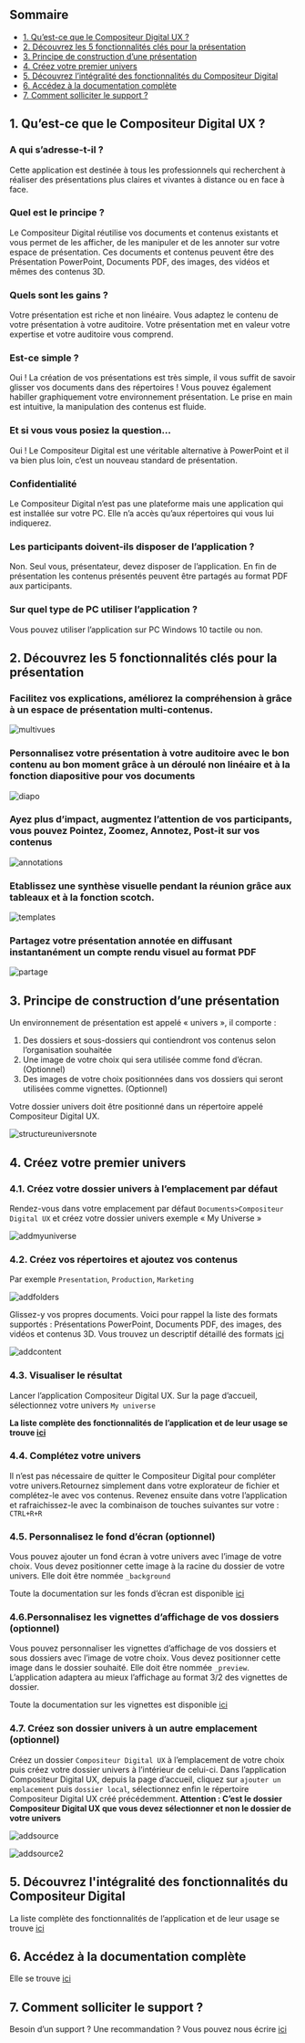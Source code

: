 ## Sommaire
* [1. Qu’est-ce que le Compositeur Digital UX ? ](#1-quest-ce-que-le-compositeur-digital-ux-)
* [2. Découvrez les 5 fonctionnalités clés pour la présentation](#2-découvrez-les-5-fonctionnalités-clés-pour-la-présentation)
* [3. Principe de construction d’une présentation](#3-principe-de-construction-dune-présentation)
* [4. Créez votre premier univers](#4-créez-votre-premier-univers)
* [5. Découvrez l’intégralité des fonctionnalités du Compositeur Digital](#5-découvrez-lintégralité-des-fonctionnalités-du-compositeur-digital)
* [6. Accédez à la documentation complète](#6-accédez-à-la-documentation-complète)
* [7. Comment solliciter le support ?](#7-comment-solliciter-le-support-)



## 1. Qu’est-ce que le Compositeur Digital UX ? 
### A qui s’adresse-t-il ?

Cette application est destinée à tous les professionnels qui recherchent à réaliser des présentations plus claires et vivantes à distance ou en face à face.



### Quel est le principe ?

Le Compositeur Digital réutilise vos documents et contenus existants et vous permet de les afficher, de les manipuler et de les annoter sur votre espace de présentation. 
Ces documents et contenus peuvent être des Présentation PowerPoint, Documents PDF, des images, des vidéos et mêmes des contenus 3D. 



### Quels sont les gains ?

Votre présentation est riche et non linéaire. Vous adaptez le contenu de votre présentation à votre auditoire.
Votre présentation met en valeur votre expertise et votre auditoire vous comprend. 



### Est-ce simple ?

Oui ! La création de vos présentations est très simple, il vous suffit de savoir glisser vos documents dans des répertoires ! Vous pouvez également habiller graphiquement votre environnement présentation. 
Le prise en main est intuitive, la manipulation des contenus est fluide.



### Et si vous vous posiez la question…

Oui !  Le Compositeur Digital est une véritable alternative à PowerPoint et il va bien plus loin, c’est un nouveau standard de présentation. 



### Confidentialité

Le Compositeur Digital n’est pas une plateforme mais une application qui est installée sur votre PC. Elle n’a accès qu’aux répertoires qui vous lui indiquerez. 



### Les participants doivent-ils disposer de l’application ?

Non. Seul vous, présentateur, devez disposer de l’application. En fin de présentation les contenus présentés peuvent être partagés au format PDF aux participants. 


### Sur quel type de PC utiliser l’application ?

Vous pouvez utiliser l’application sur PC Windows 10 tactile ou non.


## 2. Découvrez les 5 fonctionnalités clés pour la présentation

### Facilitez vos explications, améliorez la compréhension à grâce à un espace de présentation multi-contenus.

![multivues](http://compositeurdigital.github.io/UX/fr/onboarding/img/multivues.png)


### Personnalisez votre présentation à votre auditoire avec le bon contenu au bon moment grâce à un déroulé non linéaire et à la fonction diapositive pour vos documents  

![diapo](http://compositeurdigital.github.io/UX/fr/onboarding/img/diapo.png)


### Ayez plus d’impact, augmentez l’attention de vos participants, vous pouvez Pointez, Zoomez, Annotez, Post-it sur vos contenus 

![annotations](http://compositeurdigital.github.io/UX/fr/onboarding/img/annotations.png)


### Etablissez une synthèse visuelle pendant la réunion grâce aux tableaux et à la fonction scotch.

![templates](http://compositeurdigital.github.io/UX/fr/onboarding/img/templates.png)


### Partagez votre présentation annotée en diffusant instantanément un compte rendu visuel au format PDF 

![partage](http://compositeurdigital.github.io/UX/fr/onboarding/img/partage.png)

## 3. Principe de construction d’une présentation

Un environnement de présentation est appelé « univers », il comporte : 
1.	Des dossiers et sous-dossiers qui contiendront vos contenus selon l’organisation souhaitée
2.	Une image de votre choix qui sera utilisée comme fond d’écran. (Optionnel)
3.	Des images de votre choix positionnées dans vos dossiers qui seront utilisées comme vignettes. (Optionnel) 

Votre dossier univers doit être positionné dans un répertoire appelé Compositeur Digital UX. 


![structureuniversnote](http://compositeurdigital.github.io/UX/fr/onboarding/img/structureuniversnote.png)



## 4. Créez votre premier univers

### 4.1.	Créez votre dossier univers à l’emplacement par défaut

Rendez-vous dans votre emplacement par défaut `Documents>Compositeur Digital UX` et créez votre dossier univers exemple « My Universe »

![addmyuniverse](http://compositeurdigital.github.io/UX/fr/onboarding/img/addmyuniverse.png)



### 4.2.	Créez vos répertoires et ajoutez vos contenus

Par exemple `Presentation`, `Production`, `Marketing`

![addfolders](http://compositeurdigital.github.io/UX/fr/onboarding/img/addfolders.png)


Glissez-y vos propres documents. Voici pour rappel la liste des formats supportés : Présentations PowerPoint, Documents PDF, des images, des vidéos et contenus 3D. Vous trouvez un descriptif détaillé des formats [ici](http://doc.compositeurdigital.com/UX/fr/organise_content/supported_content/index.html)

![addcontent](http://compositeurdigital.github.io/UX/fr/onboarding/img/addcontent.png)

### 4.3. Visualiser le résultat

Lancer l’application Compositeur Digital UX. Sur la page d’accueil, sélectionnez votre univers `My universe`

**La liste complète des fonctionnalités de l’application et de leur usage se trouve [ici](http://doc.compositeurdigital.com/UX/fr/user_guide/workflow.html)**


  
### 4.4. Complétez votre univers

Il n’est pas nécessaire de quitter le Compositeur Digital pour compléter votre univers.Retournez simplement dans votre explorateur de fichier et complétez-le avec vos contenus. Revenez ensuite dans votre l’application et rafraichissez-le avec la combinaison de touches suivantes sur votre : `CTRL+R+R`



### 4.5. Personnalisez le fond d’écran (optionnel)

Vous pouvez ajouter un fond écran à votre univers avec l’image de votre choix. Vous devez positionner cette image à la racine du dossier de votre univers. Elle doit être nommée `_background` 

Toute la documentation sur les fonds d’écran est disponible [ici](http://doc.compositeurdigital.com/UX/fr/organise_content/create_universes.html#fond)



### 4.6.Personnalisez les vignettes d’affichage de vos dossiers (optionnel)

Vous pouvez personnaliser les vignettes d’affichage de vos dossiers et sous dossiers avec l’image de votre choix. Vous devez positionner cette image dans le dossier souhaité. Elle doit être nommée `_preview`. L’application adaptera au mieux l’affichage au format 3/2 des vignettes de dossier. 

Toute la documentation sur les vignettes est disponible [ici](http://doc.compositeurdigital.com/UX/fr/organise_content/create_universes.html#vignettes)



### 4.7. Créez son dossier univers à un autre emplacement (optionnel)

Créez un dossier `Compositeur Digital UX` à l’emplacement de votre choix puis créez votre dossier univers à l’intérieur de celui-ci. 
Dans l’application Compositeur Digital UX, depuis la page d’accueil, cliquez sur `ajouter un emplacement` puis `dossier local`, sélectionnez enfin le répertoire Compositeur Digital UX créé précédemment. 
**Attention : C’est le dossier Compositeur Digital UX que vous devez sélectionner et non le dossier de votre univers** 

![addsource](http://compositeurdigital.github.io/UX/fr/onboarding/img/addsource.png)

![addsource2](http://compositeurdigital.github.io/UX/fr/onboarding/img/addsource2.png)



## 5. Découvrez l'intégralité des fonctionnalités du Compositeur Digital

La liste complète des fonctionnalités de l’application et de leur usage se trouve [ici](http://doc.compositeurdigital.com/UX/fr/user_guide/workflow.html)



## 6. Accédez à la documentation complète

Elle se trouve [ici](http://doc.compositeurdigital.com/UX/fr/index.html)



## 7. Comment solliciter le support ?

Besoin d’un support ? Une recommandation ? Vous pouvez nous écrire [ici](https://www.compositeurdigital.com/wp/fr/contact)
